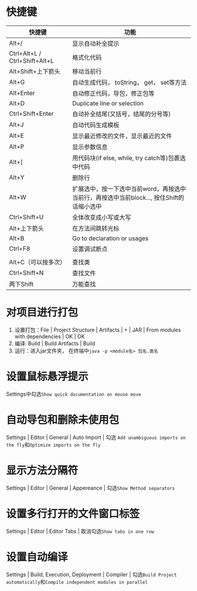 # 快捷键

| 快捷键                        | 功能                                                         |
| ----------------------------- | ------------------------------------------------------------ |
| Alt+/                         | 显示自动补全提示                                             |
| Ctrl+Alt+L / Ctrl+Shift+Alt+L | 格式化代码                                                   |
| Alt+Shift+上下箭头            | 移动当前行                                                   |
| Alt+G                         | 自动生成代码， toString， get， set等方法                    |
| Alt+Enter                     | 自动修正代码，导包，修正包等                                 |
| Alt+D                         | Duplicate line or selection                                  |
| Ctrl+Shift+Enter              | 自动补全结尾(又括号，结尾的分号等)                           |
| Alt+J                         | 自动代码生成模板                                             |
| Alt+E                         | 显示最近修改的文件，显示最近的文件                           |
| Alt+P                         | 显示参数信息                                                 |
| Alt+[                         | 用代码块(if else, while, try catch等)包裹选中代码            |
| Alt+Y                         | 删除行                                                       |
| Alt+W                         | 扩展选中，按一下选中当前word，再按选中当前行，再按选中当前block..., 按住Shift的话缩小选中 |
| Ctrl+Shift+U                  | 全体改变成小写或大写                                         |
| Alt+上下箭头                  | 在方法间跳转光标                                             |
| Alt+B                         | Go to declaration or usages                                  |
| Ctrl+F8                       | 设置调试断点                                                 |
|                               |                                                              |
| Alt+C（可以按多次）           | 查找类                                                       |
| Ctrl+Shift+N                  | 查找文件                                                     |
| 两下Shift                     | 万能查找                                                     |

# 对项目进行打包

1. 设置打包：File | Project Structure | Artifacts | + | JAR | From modules with dependencies | OK | OK 
2. 编译: Build | Build Artifacts | Build
3. 运行：进入jar文件夹， 在终端中`java -p <module名> 包名.类名`

# 设置鼠标悬浮提示

Settings中勾选`Show quick documentation on mouse move`

# 自动导包和删除未使用包

Settings | Editor | General | Auto Import | 勾选 `Add unambiguous imports on the fly`和`Optimize imports on the fly`

# 显示方法分隔符

Settings | Editor | General | Appereance | 勾选`Show Method separators`

# 设置多行打开的文件窗口标签

Settings | Editor | Editor Tabs | 取消勾选`Show tabs in one row`

# 设置自动编译

Settings | Build, Execution, Deployment | Compiler | 勾选`Build Project automatically`和`Compile independent modules in parallel`